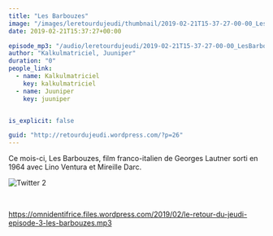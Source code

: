 ```yaml
---
title: "Les Barbouzes"
image: "/images/leretourdujeudi/thumbnail/2019-02-21T15-37-27-00-00_LesBarbouzes.jpg"
date: 2019-02-21T15:37:27+00:00

episode_mp3: "/audio/leretourdujeudi/2019-02-21T15-37-27-00-00_LesBarbouzes.mp3"
author: "Kalkulmatriciel, Juuniper"
duration: "0"
people_link: 
  - name: Kalkulmatriciel
    key: kalkulmatriciel
  - name: Juuniper
    key: juuniper


is_explicit: false

guid: "http://retourdujeudi.wordpress.com/?p=26"
---
```


<PodcastHeader/>

<!-- ECRIRE LA DESCRIPTION DE L'EPISODE SOUS CETTE LIGNE -->
<p>Ce mois-ci, Les Barbouzes, film franco-italien de Georges Lautner sorti en 1964 avec Lino Ventura et Mireille Darc.</p>
<p><img src="/resources/leretourdujeudi/2019-02-21T15-37-27-00-00_LesBarbouzes/twitter-2.jpg" alt="Twitter 2"></p>
<p>&nbsp;</p>
<p><a href="https://omnidentifrice.files.wordpress.com/2019/02/le-retour-du-jeudi-episode-3-les-barbouzes.mp3" rel="nofollow">https://omnidentifrice.files.wordpress.com/2019/02/le-retour-du-jeudi-episode-3-les-barbouzes.mp3</a></p>


